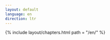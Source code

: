 ```yaml
---
layout: default
language: en
direction: ltr
---
```


{% include layout/chapters.html path = "/en/" %}
